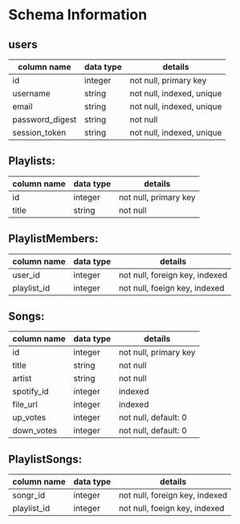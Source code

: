 # Schema Information

## users
column name     | data type | details
----------------|-----------|-----------------------
id              | integer   | not null, primary key
username        | string    | not null, indexed, unique
email           | string    | not null, indexed, unique
password_digest | string    | not null
session_token   | string    | not null, indexed, unique

## Playlists:
column name | data type | details
------------|-----------|-----------------------
id          | integer   | not null, primary key
title       | string    | not null



## PlaylistMembers:
column name | data type | details
------------|-----------|-----------------------
user_id     | integer   | not null, foreign key, indexed
playlist_id | integer   | not null, foeign key, indexed


## Songs:
column name | data type | details
------------|-----------|-----------------------
id          | integer   | not null, primary key
title       | string    | not null
artist      | string    | not null
spotify_id  | integer   | indexed
file_url    | integer   | indexed
up_votes    | integer   | not null, default: 0
down_votes  | integer   | not null, default: 0



## PlaylistSongs:
column name | data type | details
------------|-----------|-----------------------
songr_id    | integer   | not null, foreign key, indexed
playlist_id | integer   | not null, foeign key, indexed

